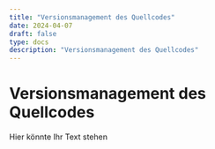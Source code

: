 ```yaml
---
title: "Versionsmanagement des Quellcodes"
date: 2024-04-07
draft: false
type: docs
description: "Versionsmanagement des Quellcodes"
---
```


# Versionsmanagement des Quellcodes

Hier könnte Ihr Text stehen